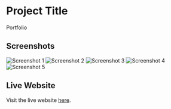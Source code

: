 # Project Title

Portfolio

## Screenshots

![Screenshot 1](src/ss/ss1.PNG)
![Screenshot 2](src/ss/ss2.PNG)
![Screenshot 3](src/ss/ss3.PNG)
![Screenshot 4](src/ss/ss4.PNG)
![Screenshot 5](src/ss/ss5.PNG)

## Live Website

Visit the live website [here](https://myportfolio-95841.firebaseapp.com/).
